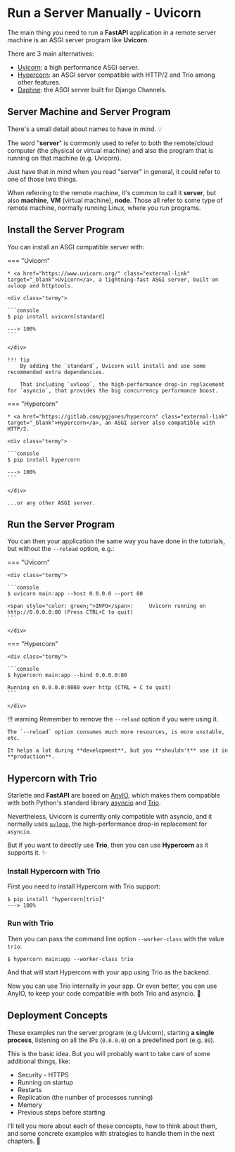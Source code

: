 # Run a Server Manually - Uvicorn

The main thing you need to run a **FastAPI** application in a remote server machine is an ASGI server program like **Uvicorn**.

There are 3 main alternatives:

* <a href="https://www.uvicorn.org/" class="external-link" target="_blank">Uvicorn</a>: a high performance ASGI server.
* <a href="https://pgjones.gitlab.io/hypercorn/" class="external-link" target="_blank">Hypercorn</a>: an ASGI server compatible with HTTP/2 and Trio among other features.
* <a href="https://github.com/django/daphne" class="external-link" target="_blank">Daphne</a>: the ASGI server built for Django Channels.

## Server Machine and Server Program

There's a small detail about names to have in mind. 💡

The word "**server**" is commonly used to refer to both the remote/cloud computer (the physical or virtual machine) and also the program that is running on that machine (e.g. Uvicorn).

Just have that in mind when you read "server" in general, it could refer to one of those two things.

When referring to the remote machine, it's common to call it **server**, but also **machine**, **VM** (virtual machine), **node**. Those all refer to some type of remote machine, normally running Linux, where you run programs.

## Install the Server Program

You can install an ASGI compatible server with:

=== "Uvicorn"

    * <a href="https://www.uvicorn.org/" class="external-link" target="_blank">Uvicorn</a>, a lightning-fast ASGI server, built on uvloop and httptools.

    <div class="termy">

    ```console
    $ pip install uvicorn[standard]

    ---> 100%
    ```

    </div>

    !!! tip
        By adding the `standard`, Uvicorn will install and use some recommended extra dependencies.
        
        That including `uvloop`, the high-performance drop-in replacement for `asyncio`, that provides the big concurrency performance boost.

=== "Hypercorn"

    * <a href="https://gitlab.com/pgjones/hypercorn" class="external-link" target="_blank">Hypercorn</a>, an ASGI server also compatible with HTTP/2.

    <div class="termy">

    ```console
    $ pip install hypercorn

    ---> 100%
    ```

    </div>

    ...or any other ASGI server.

## Run the Server Program

You can then your application the same way you have done in the tutorials, but without the `--reload` option, e.g.:

=== "Uvicorn"

    <div class="termy">

    ```console
    $ uvicorn main:app --host 0.0.0.0 --port 80

    <span style="color: green;">INFO</span>:     Uvicorn running on http://0.0.0.0:80 (Press CTRL+C to quit)
    ```

    </div>

=== "Hypercorn"

    <div class="termy">

    ```console
    $ hypercorn main:app --bind 0.0.0.0:80

    Running on 0.0.0.0:8080 over http (CTRL + C to quit)
    ```

    </div>

!!! warning
    Remember to remove the `--reload` option if you were using it.

    The `--reload` option consumes much more resources, is more unstable, etc.
    
    It helps a lot during **development**, but you **shouldn't** use it in **production**.

## Hypercorn with Trio

Starlette and **FastAPI** are based on <a href="https://anyio.readthedocs.io/en/stable/" class="external-link" target="_blank">AnyIO</a>, which makes them compatible with both Python's standard library <a href="https://docs.python.org/3/library/asyncio-task.html" class="external-link" target="_blank">asyncio</a> and <a href="https://trio.readthedocs.io/en/stable/" class="external-link" target="_blank">Trio</a>.

Nevertheless, Uvicorn is currently only compatible with asyncio, and it normally uses <a href="https://github.com/MagicStack/uvloop" class="external-link" target="_blank">`uvloop`</a>, the high-performance drop-in replacement for `asyncio`.

But if you want to directly use **Trio**, then you can use **Hypercorn** as it supports it. ✨

### Install Hypercorn with Trio

First you need to install Hypercorn with Trio support:

<div class="termy">

```console
$ pip install "hypercorn[trio]"
---> 100%
```

</div>

### Run with Trio

Then you can pass the command line option `--worker-class` with the value `trio`:

<div class="termy">

```console
$ hypercorn main:app --worker-class trio
```

</div>

And that will start Hypercorn with your app using Trio as the backend.

Now you can use Trio internally in your app. Or even better, you can use AnyIO, to keep your code compatible with both Trio and asyncio. 🎉

## Deployment Concepts

These examples run the server program (e.g Uvicorn), starting **a single process**, listening on all the IPs (`0.0.0.0`) on a predefined port (e.g. `80`).

This is the basic idea. But you will probably want to take care of some additional things, like:

* Security - HTTPS
* Running on startup
* Restarts
* Replication (the number of processes running)
* Memory
* Previous steps before starting

I'll tell you more about each of these concepts, how to think about them, and some concrete examples with strategies to handle them in the next chapters. 🚀
